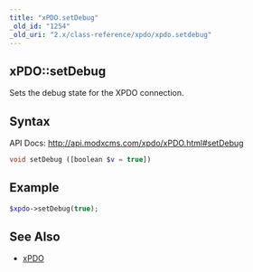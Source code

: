 ```yaml
---
title: "xPDO.setDebug"
_old_id: "1254"
_old_uri: "2.x/class-reference/xpdo/xpdo.setdebug"
---
```


## xPDO::setDebug

Sets the debug state for the XPDO connection.

## Syntax

API Docs: <http://api.modxcms.com/xpdo/xPDO.html#setDebug>

``` php 
void setDebug ([boolean $v = true])
```

## Example

``` php 
$xpdo->setDebug(true);
```

## See Also

- [xPDO](extending-modx/xpdo/class-reference/xpdo "xPDO")